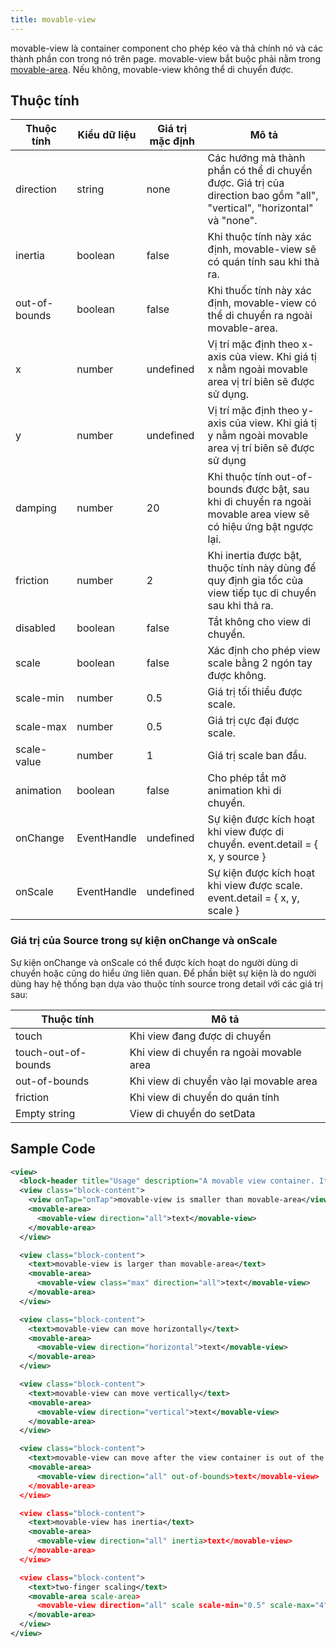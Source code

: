```yaml
---
title: movable-view
---
```


movable-view là container component cho phép kéo và thả chính nó và các thành phần con trong nó trên page. movable-view bắt buộc phải nằm trong [movable-area](movable-area). Nếu không, movable-view không thể di chuyển được.

## Thuộc tính

| Thuộc tính    | Kiểu dữ liệu | Giá trị mặc định | Mô tả                                                                                                                   |
| ------------- | ------------ | ---------------- | ----------------------------------------------------------------------------------------------------------------------- |
| direction     | string       | none             | Các hướng mà thành phần có thể di chuyển được. Giá trị của direction bao gồm "all", "vertical", "horizontal" và "none". |
| inertia       | boolean      | false            | Khi thuộc tính này xác định, movable-view sẽ có quán tính sau khi thả ra.                                               |
| out-of-bounds | boolean      | false            | Khi thuốc tính này xác định, movable-view có thể di chuyển ra ngoài movable-area.                                       |
| x             | number       | undefined        | Vị trí mặc định theo x-axis của view. Khi giá tị x nằm ngoài movable area vị trí biên sẽ được sử dụng.                  |
| y             | number       | undefined        | Vị trí mặc định theo y-axis của view. Khi giá tị y nằm ngoài movable area vị trí biên sẽ được sử dụng                   |
| damping       | number       | 20               | Khi thuộc tính out-of-bounds được bật, sau khi di chuyển ra ngoài movable area view sẽ có hiệu ứng bật ngược lại.       |
| friction      | number       | 2                | Khi inertia được bật, thuộc tính này dùng để quy định gia tốc của view tiếp tục di chuyển sau khi thả ra.               |
| disabled      | boolean      | false            | Tắt không cho view di chuyển.                                                                                           |
| scale         | boolean      | false            | Xác định cho phép view scale bằng 2 ngón tay được không.                                                                |
| scale-min     | number       | 0.5              | Giá trị tối thiểu được scale.                                                                                           |
| scale-max     | number       | 0.5              | Giá trị cực đại được scale.                                                                                             |
| scale-value   | number       | 1                | Giá trị scale ban đầu.                                                                                                  |
| animation     | boolean      | false            | Cho phép tắt mở animation khi di chuyển.                                                                                |
| onChange      | EventHandle  | undefined        | Sự kiện được kích hoạt khi view được di chuyển. event.detail = { x, y source }                                          |
| onScale       | EventHandle  | undefined        | Sự kiện được kích hoạt khi view được scale. event.detail = { x, y, scale }                                              |

### Giá trị của Source trong sự kiện onChange và onScale

Sự kiện onChange và onScale có thể được kích hoạt do người dùng di chuyển hoặc cũng do hiểu ứng liên quan. Để phần biệt sự kiện là do người dùng hay hệ thống bạn dựa vào thuộc tính source trong detail với các giá trị sau:

| Thuộc tính          | Mô tả                                    |
| ------------------- | ---------------------------------------- |
| touch               | Khi view đang được di chuyển             |
| touch-out-of-bounds | Khi view di chuyển ra ngoài movable area |
| out-of-bounds       | Khi view di chuyển vào lại movable area  |
| friction            | Khi view di chuyển do quán tính          |
| Empty string        | View di chuyển do setData                |

## Sample Code

```xml title=index.txml
<view>
  <block-header title="Usage" description="A movable view container. It can be dragged to move on a page. " />
  <view class="block-content">
    <view onTap="onTap">movable-view is smaller than movable-area</view>
    <movable-area>
      <movable-view direction="all">text</movable-view>
    </movable-area>
  </view>

  <view class="block-content">
    <text>movable-view is larger than movable-area</text>
    <movable-area>
      <movable-view class="max" direction="all">text</movable-view>
    </movable-area>
  </view>

  <view class="block-content">
    <text>movable-view can move horizontally</text>
    <movable-area>
      <movable-view direction="horizontal">text</movable-view>
    </movable-area>
  </view>

  <view class="block-content">
    <text>movable-view can move vertically</text>
    <movable-area>
      <movable-view direction="vertical">text</movable-view>
    </movable-area>
  </view>

  <view class="block-content">
    <text>movable-view can move after the view container is out of the movable area</text>
    <movable-area>
      <movable-view direction="all" out-of-bounds>text</movable-view>
    </movable-area>
  </view>

  <view class="block-content">
    <text>movable-view has inertia</text>
    <movable-area>
      <movable-view direction="all" inertia>text</movable-view>
    </movable-area>
  </view>

  <view class="block-content">
    <text>two-finger scaling</text>
    <movable-area scale-area>
      <movable-view direction="all" scale scale-min="0.5" scale-max="4">text</movable-view>
    </movable-area>
  </view>
</view>
```

